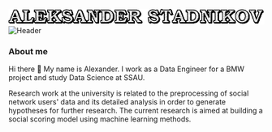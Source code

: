 <!-- ### Hi there 👋 -->

![Header](https://github.com/Alexieviri/Alexieviri/blob/main/assets/header.gif?raw=true)
![Header](https://github.com/Alexieviri/Alexieviri/blob/main/assets/header_v3.gif?raw=true)
### About me

Hi there 👋 My name is Alexander. I work as a Data Engineer for a BMW project and study Data Science at SSAU. 

Research work at the university is related to the preprocessing of social network users' data and its detailed analysis in order to generate hypotheses for further research. The current research is aimed at building a social scoring model using machine learning methods.
<!--
### Languages and Tools
![Python](https://img.shields.io/badge/-Python-000000?style=for-the-badge&logo=Python&logoColor=blue)
![R](https://img.shields.io/badge/-R-000000?style=for-the-badge&logo=R&logoColor=green)
![SQL](https://img.shields.io/badge/-SQL-000000?style=for-the-badge&logo=SQLite&logoColor=pink)
![AWS](https://img.shields.io/badge/-Amazon_AWS-000000?style=for-the-badge&logo=amazon-aws&logoColor=orange)
![Hadoop](https://img.shields.io/badge/-Hadoop-000000?style=for-the-badge&logo=&logoColor=blue)
![Spark](https://img.shields.io/badge/-Spark-000000?style=for-the-badge&logo=spark&logoColor=blue)
![Kafka](https://img.shields.io/badge/-Kafka-000000?style=for-the-badge&logo=Kafka&logoColor=blue)
![Terraform](https://img.shields.io/badge/-Terraform-000000?style=for-the-badge&logo=Terraform&logoColor=yellow)
![Hive](https://img.shields.io/badge/-Hive-000000?style=for-the-badge&logo=Hive&logoColor=white)
![Snowflake](https://img.shields.io/badge/-Snowflake-000000?style=for-the-badge&logo=Snowflake&logoColor=purple)

### Contact me
![LinkedIn](https://img.shields.io/badge/-Python-000000?style=for-the-badge&logo=LinkedIn&logoColor=blue)
![WhatsUp](https://img.shields.io/badge/WhatsApp-000000?style=for-the-badge&logo=whatsapp&logoColor=25D366)
![Telegram](https://img.shields.io/badge/Telegram-000000?style=for-the-badge&logo=telegram&logoColor=white)
![GMAIL](https://img.shields.io/badge/Gmail-000000?style=for-the-badge&logo=gmail&logoColor=D14836)
-->
<!-- ![Anurag's GitHub stats](https://github-readme-stats.vercel.app/api?username=alexieviri&hide=issues,prs&show_icons=true&theme=radical)
-->
<!--
**Alexieviri/Alexieviri** is a ✨ _special_ ✨ repository because its `README.md` (this file) appears on your GitHub profile.

Here are some ideas to get you started:

- 🔭 I’m currently working on ...
- 🌱 I’m currently learning ...
- 👯 I’m looking to collaborate on ...
- 🤔 I’m looking for help with ...
- 💬 Ask me about ...
- 📫 How to reach me: ...
- 😄 Pronouns: ...
- ⚡ Fun fact: ...
-->

